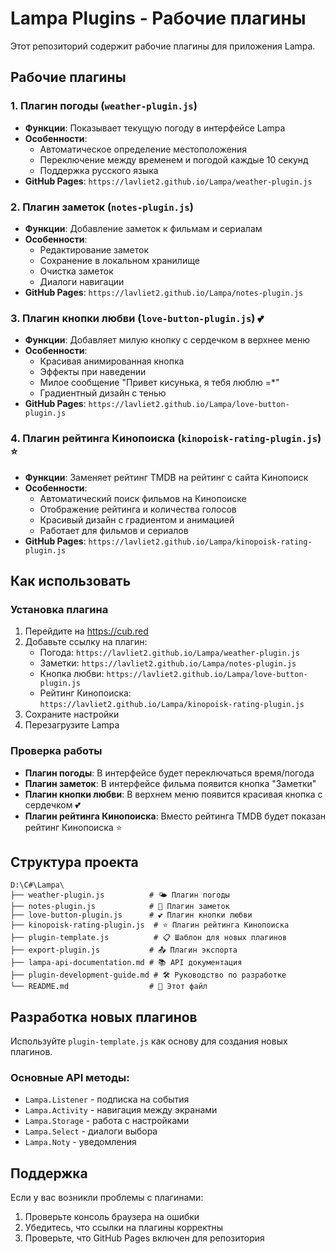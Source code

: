# Lampa Plugins - Рабочие плагины

Этот репозиторий содержит рабочие плагины для приложения Lampa.

## Рабочие плагины

### 1. Плагин погоды (`weather-plugin.js`)
- **Функции**: Показывает текущую погоду в интерфейсе Lampa
- **Особенности**: 
  - Автоматическое определение местоположения
  - Переключение между временем и погодой каждые 10 секунд
  - Поддержка русского языка
- **GitHub Pages**: `https://lavliet2.github.io/Lampa/weather-plugin.js`

### 2. Плагин заметок (`notes-plugin.js`)
- **Функции**: Добавление заметок к фильмам и сериалам
- **Особенности**:
  - Редактирование заметок
  - Сохранение в локальном хранилище
  - Очистка заметок
  - Диалоги навигации
- **GitHub Pages**: `https://lavliet2.github.io/Lampa/notes-plugin.js`

### 3. Плагин кнопки любви (`love-button-plugin.js`) 💕
- **Функции**: Добавляет милую кнопку с сердечком в верхнее меню
- **Особенности**:
  - Красивая анимированная кнопка
  - Эффекты при наведении
  - Милое сообщение "Привет кисунька, я тебя люблю =*"
  - Градиентный дизайн с тенью
- **GitHub Pages**: `https://lavliet2.github.io/Lampa/love-button-plugin.js`

### 4. Плагин рейтинга Кинопоиска (`kinopoisk-rating-plugin.js`) ⭐
- **Функции**: Заменяет рейтинг TMDB на рейтинг с сайта Кинопоиск
- **Особенности**:
  - Автоматический поиск фильмов на Кинопоиске
  - Отображение рейтинга и количества голосов
  - Красивый дизайн с градиентом и анимацией
  - Работает для фильмов и сериалов
- **GitHub Pages**: `https://lavliet2.github.io/Lampa/kinopoisk-rating-plugin.js`

## Как использовать

### Установка плагина
1. Перейдите на https://cub.red
2. Добавьте ссылку на плагин:
   - Погода: `https://lavliet2.github.io/Lampa/weather-plugin.js`
   - Заметки: `https://lavliet2.github.io/Lampa/notes-plugin.js`
   - Кнопка любви: `https://lavliet2.github.io/Lampa/love-button-plugin.js`
   - Рейтинг Кинопоиска: `https://lavliet2.github.io/Lampa/kinopoisk-rating-plugin.js`
3. Сохраните настройки
4. Перезагрузите Lampa

### Проверка работы
- **Плагин погоды**: В интерфейсе будет переключаться время/погода
- **Плагин заметок**: В интерфейсе фильма появится кнопка "Заметки"
- **Плагин кнопки любви**: В верхнем меню появится красивая кнопка с сердечком 💕
- **Плагин рейтинга Кинопоиска**: Вместо рейтинга TMDB будет показан рейтинг Кинопоиска ⭐

## Структура проекта

```
D:\C#\Lampa\
├── weather-plugin.js          # 🌤️ Плагин погоды
├── notes-plugin.js            # 📝 Плагин заметок
├── love-button-plugin.js      # 💕 Плагин кнопки любви
├── kinopoisk-rating-plugin.js  # ⭐ Плагин рейтинга Кинопоиска
├── plugin-template.js          # 📋 Шаблон для новых плагинов
├── export-plugin.js           # 📤 Плагин экспорта
├── lampa-api-documentation.md # 📚 API документация
├── plugin-development-guide.md # 🛠️ Руководство по разработке
└── README.md                  # 📖 Этот файл
```

## Разработка новых плагинов

Используйте `plugin-template.js` как основу для создания новых плагинов.

### Основные API методы:
- `Lampa.Listener` - подписка на события
- `Lampa.Activity` - навигация между экранами
- `Lampa.Storage` - работа с настройками
- `Lampa.Select` - диалоги выбора
- `Lampa.Noty` - уведомления

## Поддержка

Если у вас возникли проблемы с плагинами:
1. Проверьте консоль браузера на ошибки
2. Убедитесь, что ссылки на плагины корректны
3. Проверьте, что GitHub Pages включен для репозитория
